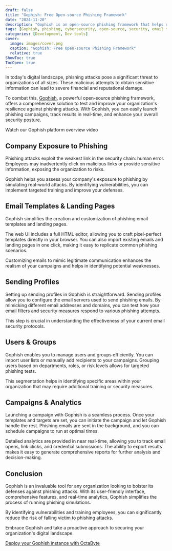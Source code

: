 ```yaml
---
draft: false
title: "Gophish: Free Open-source Phishing Framework"
date: "2024-11-20"
description: "Gophish is an open-source phishing framework that helps organizations assess their vulnerability to phishing attacks by simulating real-world phishing campaigns, tracking results in real-time, and enhancing overall security with customizable email templates, landing pages, and detailed analytics."
tags: [Gophish, phishing, cybersecurity, open-source, security, email templates, phishing simulation, campaigns, analytics, human error, training, phishing attacks, email security, digital security, vulnerability testing]
categories: [Development, Dev tools]
cover:
  image: images/cover.png
  caption: "Gophish: Free Open-source Phishing Framework"
  relative: true
ShowToc: true
TocOpen: true
---
```



In today's digital landscape, phishing attacks pose a significant threat to organizations of all sizes. These malicious attempts to obtain sensitive information can lead to severe financial and reputational damage. 

To combat this, [Gophish](https://octabyte.io/development/dev-tools/gophish), a powerful open\-source phishing framework, offers a comprehensive solution to test and improve your organization's resilience against phishing attacks. With Gophish, you can easily launch phishing campaigns, track results in real\-time, and enhance your overall security posture.



Watch our Gophish platform overview video



## Company Exposure to Phishing

Phishing attacks exploit the weakest link in the security chain: human error. Employees may inadvertently click on malicious links or provide sensitive information, exposing the organization to risks. 

Gophish helps you assess your company's exposure to phishing by simulating real\-world attacks. By identifying vulnerabilities, you can implement targeted training and improve your defenses.

## Email Templates \& Landing Pages

Gophish simplifies the creation and customization of phishing email templates and landing pages. 

The web UI includes a full HTML editor, allowing you to craft pixel\-perfect templates directly in your browser. You can also import existing emails and landing pages in one click, making it easy to replicate common phishing scenarios. 

Customizing emails to mimic legitimate communication enhances the realism of your campaigns and helps in identifying potential weaknesses.

## Sending Profiles

Setting up sending profiles in Gophish is straightforward. Sending profiles allow you to configure the email servers used to send phishing emails. By mimicking different email addresses and domains, you can test how your email filters and security measures respond to various phishing attempts. 

This step is crucial in understanding the effectiveness of your current email security protocols.

## Users \& Groups

Gophish enables you to manage users and groups efficiently. You can import user lists or manually add recipients to your campaigns. Grouping users based on departments, roles, or risk levels allows for targeted phishing tests. 

This segmentation helps in identifying specific areas within your organization that may require additional training or security measures.

## Campaigns \& Analytics

Launching a campaign with Gophish is a seamless process. Once your templates and targets are set, you can initiate the campaign and let Gophish handle the rest. Phishing emails are sent in the background, and you can schedule campaigns to run at optimal times. 

Detailed analytics are provided in near real\-time, allowing you to track email opens, link clicks, and credential submissions. The ability to export results makes it easy to generate comprehensive reports for further analysis and decision\-making.

## Conclusion

Gophish is an invaluable tool for any organization looking to bolster its defenses against phishing attacks. With its user\-friendly interface, comprehensive features, and real\-time analytics, Gophish simplifies the process of running phishing simulations. 

By identifying vulnerabilities and training employees, you can significantly reduce the risk of falling victim to phishing attacks. 

Embrace Gophish and take a proactive approach to securing your organization's digital landscape.

[Deploy your Gophish instance with OctaByte](https://octabyte.io/development/dev-tools/gophish)



